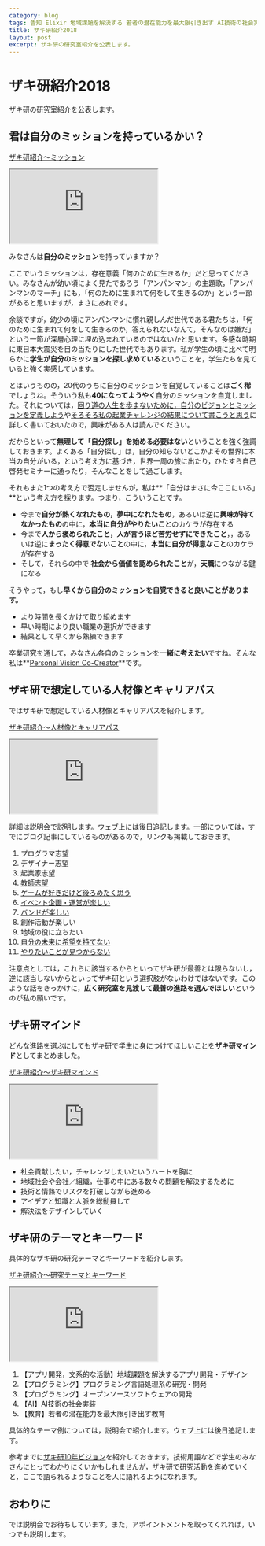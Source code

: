 ```yaml
---
category: blog
tags: 告知 Elixir 地域課題を解決する 若者の潜在能力を最大限引き出す AI技術の社会実装
title: ザキ研紹介2018
layout: post
excerpt: ザキ研の研究室紹介を公表します。
---
```

# ザキ研紹介2018

ザキ研の研究室紹介を公表します。

## 君は自分のミッションを持っているかい？

[ザキ研紹介〜ミッション](https://zackylab.github.io/research-introduction-2018/#/)

<iframe allowfullscreen="true" src="https://zackylab.github.io/research-introduction-2018/#/" title="ザキ研紹介〜ミッション"></iframe>

みなさんは**自分のミッション**を持っていますか？

ここでいうミッションは，存在意義「何のために生きるか」だと思ってください。みなさんが幼い頃によく見たであろう「アンパンマン」の主題歌，「アンパンマンのマーチ」にも，「何のために生まれて何をして生きるのか」という一節があると思いますが，まさにあれです。

余談ですが，幼少の頃にアンパンマンに慣れ親しんだ世代である君たちは，「何のために生まれて何をして生きるのか，答えられないなんて，そんなのは嫌だ」という一節が深層心理に埋め込まれているのではないかと思います。多感な時期に東日本大震災を目の当たりにした世代でもあります。私が学生の頃に比べて明らかに**学生が自分のミッションを探し求めている**ということを，学生たちを見ていると強く実感しています。

とはいうものの，20代のうちに自分のミッションを自覚していることは**ごく稀**でしょうね。そういう私も**40になってようやく**自分のミッションを自覚しました。それについては，[回り道の人生を歩まないために，自分のビジョンとミッションを定義しよう](https://zacky1972.github.io/medium/2015/08/17/medium.html)や[そろそろ私の起業チャレンジの結果について書こうと思う](https://zacky1972.github.io/medium/2015/09/05/medium.html)に詳しく書いておいたので，興味がある人は読んでください。

だからといって**無理して「自分探し」を始める必要はない**ということを強く強調しておきます。よくある「自分探し」は，自分の知らないどこかよその世界に本当の自分がいる，という考え方に基づき，世界一周の旅に出たり，ひたすら自己啓発セミナーに通ったり，そんなことをして過ごします。

それもまた1つの考え方で否定しませんが，私は**「自分はまさに今ここにいる」**という考え方を採ります。つまり，こういうことです。

* 今まで**自分が熱くなれたもの，夢中になれたもの**，あるいは逆に**興味が持てなかったもの**の中に，**本当に自分がやりたいこと**のカケラが存在する
* 今まで**人から褒められたこと，人が言うほど苦労せずにできたこと**，，あるいは逆に**まったく得意でないこと**の中に，**本当に自分が得意なこと**のカケラが存在する
* そして，それらの中で **社会から価値を認められたこと**が，**天職**につながる鍵になる

そうやって，もし**早くから自分のミッションを自覚できると良いことがあります。**

* より時間を長くかけて取り組めます
* 早い時期により良い職業の選択ができます
* 結果として早くから熟練できます

卒業研究を通して，みなさん各自のミッションを**一緒に考えたい**ですね。そんな私は**[Personal Vision Co-Creator](https://zacky1972.github.io/blog/2016/12/13/Personal-Vision-Co-Creator.html)**です。

## ザキ研で想定している人材像とキャリアパス

ではザキ研で想定している人材像とキャリアパスを紹介します。

[ザキ研紹介〜人材像とキャリアパス](https://zackylab.github.io/research-introduction-2018/#/1)

<iframe allowfullscreen="true" src="https://zackylab.github.io/research-introduction-2018/#/1" title="ザキ研紹介〜人材像とキャリアパス"></iframe>

詳細は説明会で説明します。ウェブ上には後日追記します。一部については，すでにブログ記事にしているものがあるので，リンクも掲載しておきます。

1. プログラマ志望
2. デザイナー志望
3. 起業家志望
4. [教師志望](https://zacky1972.github.io/medium/2015/09/27/medium.html)
5. [ゲームが好きだけど後ろめたく思う](https://zacky1972.github.io/medium/2016/01/18/medium.html)
6. [イベント企画・運営が楽しい](https://zacky1972.github.io/medium/2016/01/27/medium.html)
7. [バンドが楽しい](https://zacky1972.github.io/medium/2016/01/23/medium.html)
8. 創作活動が楽しい
9. 地域の役に立ちたい
10. [自分の未来に希望を持てない](https://zacky1972.github.io/medium/2016/02/05/medium.html)
11. [やりたいことが見つからない](https://zacky1972.github.io/medium/2015/09/04/medium.html)

注意点としては，これらに該当するからといってザキ研が最善とは限らないし，逆に該当しないからといってザキ研という選択肢がないわけではないです。このような話をきっかけに，**広く研究室を見渡して最善の進路を選んでほしい**というのが私の願いです。

## ザキ研マインド

どんな進路を選ぶにしてもザキ研で学生に身につけてほしいことを**ザキ研マインド**としてまとめました。

[ザキ研紹介〜ザキ研マインド](https://zackylab.github.io/research-introduction-2018/#/2)

<iframe allowfullscreen="true" src="https://zackylab.github.io/research-introduction-2018/#/2" title="ザキ研紹介〜ザキ研マインド"></iframe>

* 社会貢献したい，チャレンジしたいというハートを胸に
* 地域社会や会社／組織，仕事の中にある数々の問題を解決するために
* 技術と情熱でリスクを打破しながら進める
* アイデアと知識と人脈を総動員して
* 解決法をデザインしていく

## ザキ研のテーマとキーワード

具体的なザキ研の研究テーマとキーワードを紹介します。

[ザキ研紹介〜研究テーマとキーワード](https://zackylab.github.io/research-introduction-2018/#/3)

<iframe allowfullscreen="true" src="https://zackylab.github.io/research-introduction-2018/#/3" title="ザキ研紹介〜研究テーマとキーワード"></iframe>

1. 【アプリ開発，文系的な活動】地域課題を解決するアプリ開発・デザイン
2. 【プログラミング】プログラミング言語処理系の研究・開発
3. 【プログラミング】オープンソースソフトウェアの開発
4. 【AI】AI技術の社会実装
5. 【教育】若者の潜在能力を最大限引き出す教育

具体的なテーマ例については，説明会で紹介します。ウェブ上には後日追記します。

参考までに[ザキ研10年ビジョン](https://zacky1972.github.io/blog/2018/03/31/Research-Vision.html)を紹介しておきます。技術用語などで学生のみなさんにとってわかりにくいかもしれませんが，ザキ研で研究活動を進めていくと，ここで語られるようなことを人に語れるようになれます。

## おわりに

では説明会でお待ちしています。また，アポイントメントを取ってくれれば，いつでも説明します。
